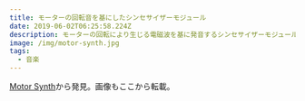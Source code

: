 ```yaml
---
title: モーターの回転音を基にしたシンセサイザーモジュール
date: 2019-06-02T06:25:58.224Z
description: モーターの回転により生じる電磁波を基に発音するシンセサイザーモジュールを紹介します。
image: /img/motor-synth.jpg
tags:
  - 音楽
---
```

[Motor Synth](https://www.indiegogo.com/projects/motor-synth)から発見。画像もここから転載。

